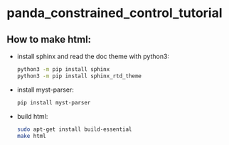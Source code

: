 # panda_constrained_control_tutorial

## How to make html:

* install sphinx and read the doc theme with python3:
  ``` bash
  python3 -m pip install sphinx
  python3 -m pip install sphinx_rtd_theme
  ```

* install myst-parser:
  ``` bash
  pip install myst-parser
  ```

* build html:
  ``` bash
  sudo apt-get install build-essential
  make html
  ```
